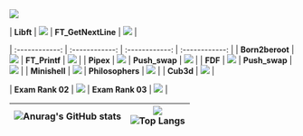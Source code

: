 <img src="https://badge42.herokuapp.com/api/stats/prochell?darkmode=true&privacyEmail=true&privacyCursus=true"/>


| **Libft** | <img src="https://badge42.herokuapp.com/api/project/prochell/Libft"/> | **FT_GetNextLine** | <img src="https://badge42.herokuapp.com/api/project/prochell/get_next_line"/> |

| :------------: | :------------: | :------------: | :------------: |
| **Born2beroot** | <img src="https://badge42.herokuapp.com/api/project/prochell/Born2beroot"/> | **FT_Printf** | <img src="https://badge42.herokuapp.com/api/project/prochell/ft_printf"/> | 
| **Pipex** | <img src="https://badge42.herokuapp.com/api/project/prochell/pipex"/> | **Push_swap** | <img src="https://badge42.herokuapp.com/api/project/prochell/push_swap"/> | 
| **FDF** | <img src="https://badge42.herokuapp.com/api/project/prochell/fdf"/> | **Push_swap** | <img src="https://badge42.herokuapp.com/api/project/prochell/push_swap"/> | 
| **Minishell** | <img src="https://badge42.herokuapp.com/api/project/prochell/minishell"/> | **Philosophers** | <img src="https://badge42.herokuapp.com/api/project/prochell/Philosophers"/> | 
| **Cub3d** | <img src="https://badge42.herokuapp.com/api/project/prochell/cub3d"/> |



| **Exam Rank 02** | <img src="https://badge42.herokuapp.com/api/project/prochell/Exam Rank 02"/> | **Exam Rank 03** | <img src="https://badge42.herokuapp.com/api/project/prochell/Exam Rank 02"/> |

| ![Anurag's GitHub stats](https://github-readme-stats.vercel.app/api?username=Nike2406)  | ![](https://komarev.com/ghpvc/?username=Nike2406) <br> ![Top Langs](https://github-readme-stats.vercel.app/api/top-langs/?username=Nike2406&layout=compact&hide=Objective-C,Roff,Makefile&langs_count=6) |
| ------------ | ------------ |
